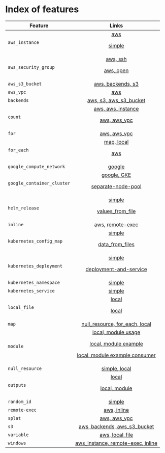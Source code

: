 # Index of features

| Feature                  | Links          |
| -------------            |:-------------:|
| `aws_instance`           | [aws](aws/aws_instance) <p/> [simple](aws/aws_instance/simple) |
| `aws_security_group`     | [aws, ssh](aws/aws_security_group/ssh) <p/> [aws, open](aws/aws_security_group/open) |
| `aws_s3_bucket`          | [aws, backends, s3](backends/s3/aws_s3_bucket) |
| `aws_vpc`                | [aws](aws/aws_vpc/simple) |
| `backends`               | [aws, s3, aws_s3_bucket](backends/s3/aws_s3_bucket) |
| `count`                  | [aws, aws_instance](aws/aws_instance/count) <p/> [aws, aws_vpc](aws/aws_vpc/count) |
| `for`                    | [aws, aws_vpc](aws/aws_vpc/for) |
| `for_each`               | [map, local](local/null_resource/for_each) <p/> [aws](aws/aws_instance/for_each) |
| `google_compute_network` | [google](google/google_compute_network/simple) |
| `google_container_cluster` | [google, GKE](google/google_container_cluster/simple) <p/> [separate-node-pool](google/google_container_cluster/separate-node-pool) |
| `helm_release`           | [simple](helm/helm_release/simple) <p/> [values_from_file](helm/helm_release/values_from_file) |
| `inline`                 | [aws, remote-exec](aws/aws_instance/remote-exec/inline/) |
| `kubernetes_config_map`  | [simple](kubernetes/kubernetes_config_map/simple) <p/> [data_from_files](kubernetes/kubernetes_config_map/from_files) |
| `kubernetes_deployment`  | [simple](kubernetes/kubernetes_deployment/simple) <p/> [deployment-and-service](kubernetes/kubernetes_deployment/deployment-and-service) |
| `kubernetes_namespace`   | [simple](kubernetes/kubernetes_namespace/simple) |
| `kubernetes_service`     | [simple](kubernetes/kubernetes_service/simple) |
| `local_file`             | [local](local/local_file/hello) <p/> [local](local/local_file/preexisting_file) |
| `map`                    | [null_resource, for_each, local](local/null_resource/for_each) |
| `module`                 | [local, module usage](variables/local_file/module) <p/> [local, module example](modules/local_file/hello_module) <p/> [local, module example consumer](modules/local_file/hello_consumer) |
| `null_resource`          | [simple, local](local/null_resource/simple) |
| `outputs`                | [local](outputs/local_file/local_file) <p/> [local, module](outputs/local_file/module) |
| `random_id`              | [simple](aws/aws_s3_bucket/simple) |
| `remote-exec`            | [aws, inline](aws/aws_instance/remote-exec/inline) |
| `splat`                  | [aws, aws_vpc](aws/aws_vpc/splat) |
| `s3`                     | [aws, backends, aws_s3_bucket](backends/s3/aws_s3_bucket) |
| `variable`               | [aws, local_file](variables/local_file/local_file) |
| `windows`                | [aws_instance, remote-exec, inline](aws/aws_instance/remote-exec/inline/windows) |
